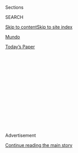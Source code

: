 <div id="app">

<div>

<div>

<div>

<div class="NYTAppHideMasthead css-1q2w90k e1suatyy0">

<div class="section css-ui9rw0 e1suatyy2">

<div class="css-eph4ug er09x8g0">

<div class="css-6n7j50">

</div>

<span class="css-1dv1kvn">Sections</span>

<div class="css-10488qs">

<span class="css-1dv1kvn">SEARCH</span>

</div>

[Skip to content](#site-content)[Skip to site
index](#site-index)

</div>

<div id="masthead-section-label" class="css-1wr3we4 eaxe0e00">

[Mundo](https://www.nytimes3xbfgragh.onion/es/section/mundo)

</div>

<div class="css-10698na e1huz5gh0">

</div>

</div>

<div id="masthead-bar-one" class="section hasLinks css-15hmgas e1csuq9d3">

<div class="css-uqyvli e1csuq9d0">

</div>

<div class="css-1uqjmks e1csuq9d1">

</div>

<div class="css-9e9ivx">

[](https://myaccount.nytimes3xbfgragh.onion/auth/login?response_type=cookie&client_id=vi)

</div>

<div class="css-1bvtpon e1csuq9d2">

[Today’s
Paper](https://www.nytimes3xbfgragh.onion/section/todayspaper)

</div>

</div>

</div>

</div>

<div data-aria-hidden="false">

<div id="site-content" data-role="main">

<div>

<div class="css-1aor85t" style="opacity:0.000000001;z-index:-1;visibility:hidden">

<div class="css-1hqnpie">

<div class="css-epjblv">

<span class="css-17xtcya">[Mundo](/es/section/mundo)</span><span class="css-x15j1o">|</span><span class="css-fwqvlz">La
renuncia de Shinzo Abe enciende la especulación sobre su
sucesor</span>

</div>

<div class="css-k008qs">

<div class="css-1iwv8en">

<span class="css-18z7m18"></span>

<div>

</div>

</div>

<span class="css-1n6z4y">https://nyti.ms/2QBgKhQ</span>

<div class="css-1705lsu">

<div class="css-4xjgmj">

<div class="css-4skfbu" data-role="toolbar" data-aria-label="Social Media Share buttons, Save button, and Comments Panel with current comment count" data-testid="share-tools">

  - 
  - 
  - 
  - 
    
    <div class="css-6n7j50">
    
    </div>

  - 

</div>

</div>

</div>

</div>

</div>

</div>

<div class="css-13pd83m">

</div>

<div id="top-wrapper" class="css-1sy8kpn">

<div id="top-slug" class="css-l9onyx">

Advertisement

</div>

[Continue reading the main
story](#after-top)

<div class="ad top-wrapper" style="text-align:center;height:100%;display:block;min-height:250px">

<div id="top" class="place-ad" data-position="top" data-size-key="top">

</div>

</div>

<div id="after-top">

</div>

</div>

<div>

<div id="sponsor-wrapper" class="css-1hyfx7x">

<div id="sponsor-slug" class="css-19vbshk">

Supported by

</div>

[Continue reading the main
story](#after-sponsor)

<div id="sponsor" class="ad sponsor-wrapper" style="text-align:center;height:100%;display:block">

</div>

<div id="after-sponsor">

</div>

</div>

<div class="css-186x18t">

Asia

</div>

<div class="css-1vkm6nb ehdk2mb0">

# La renuncia de Shinzo Abe enciende la especulación sobre su sucesor

</div>

Estos son los posibles candidatos a suceder al actual primer ministro de
Japón, quien acaba de anunciar su dimisión. Quien resulte elegido,
liderará la tercera tercera economía del mundo hasta septiembre de 2021.

<div class="css-79elbk" data-testid="photoviewer-wrapper">

<div class="css-z3e15g" data-testid="photoviewer-wrapper-hidden">

</div>

<div class="css-1a48zt4 ehw59r15" data-testid="photoviewer-children">

![<span class="css-16f3y1r e13ogyst0" data-aria-hidden="true">El primer
ministro de Japón, Shinzo Abe, al centro, y miembros de su gabinete
posan para una foto en su oficina en Tokio el año
pasado.</span><span class="css-cnj6d5 e1z0qqy90" itemprop="copyrightHolder"><span class="css-1ly73wi e1tej78p0">Credit...</span><span><span>Kyodo
News vía Getty
Images</span></span></span>](https://static01.graylady3jvrrxbe.onion/images/2020/08/28/world/28Japan-Successor-ES-00/merlin_176275482_9a7540cc-7174-4e2f-9602-1255b5816f17-articleLarge.jpg?quality=75&auto=webp&disable=upscale)

</div>

</div>

<div class="css-18e8msd">

<div class="css-vp77d3 epjyd6m0">

<div class="css-1baulvz">

Por <span class="css-1baulvz" itemprop="name">Hisako Ueno</span> y
[<span class="css-1baulvz last-byline" itemprop="name">Mike
Ives</span>](https://www.nytimes3xbfgragh.onion/by/mike-ives)

</div>

</div>

  - 
    
    <div class="css-ld3wwf e16638kd2">
    
    29 de agosto de
    2020
    
    </div>

  - 
    
    <div class="css-4xjgmj">
    
    <div class="css-d8bdto" data-role="toolbar" data-aria-label="Social Media Share buttons, Save button, and Comments Panel with current comment count" data-testid="share-tools">
    
      - 
      - 
      - 
      - 
        
        <div class="css-6n7j50">
        
        </div>
    
      - 
    
    </div>
    
    </div>

</div>

<div class="css-mdjrty">

[Read in
English](https://www.nytimes3xbfgragh.onion/2020/08/29/world/asia/japan-abe-successor.html "Read in English")

</div>

</div>

<div class="section meteredContent css-1r7ky0e" name="articleBody" itemprop="articleBody">

<div class="css-1fanzo5 StoryBodyCompanionColumn">

<div class="css-53u6y8">

[Regístrate para recibir nuestro
boletín](https://www.nytimes3xbfgragh.onion/newsletters/el-times) con
lo mejor de The New York Times.

-----

TOKIO — En [su discurso de renuncia el
viernes](https://www.nytimes3xbfgragh.onion/2020/08/28/world/asia/shinzo-abe-resign-japan.html),
el primer ministro de Japón Shinzo Abe dijo que los dirigentes de su
partido político conservador estaban por concluir los planes para
seleccionar a un nuevo líder. La especulación sobre quién sería ya
revoloteaba antes de que subiera al podio.

Abe, quien debía liderar la tercera economía del mundo hasta septiembre
de 2021, se había vuelto profundamente impopular al momento de su
renuncia. No obstante, el Partido Liberal Democrático, que encabeza,
mantiene una sólida mayoría en el parlamento. Quien sea [el próximo
líder del
partido](https://www.nytimes3xbfgragh.onion/2020/08/28/world/asia/japan-shinzo-abe-replacement.html)
—un proceso que podría concluir la próxima semana, según los analistas—
casi seguramente será electo primer ministro por los legisladores.

Lo que no es tan claro es quién será esa persona y si será capaz de
perfilar un papel público distinto para el cargo. Podría surgir un
personaje inesperado. Seiko Noda, una integrante de la Cámara de
Representantes, por ejemplo, ha indicado su deseo de ser primera
ministra, pero es considerada una política atípica.

Abe hasta ahora ha declinado nombrar a su candidato favorito y ha dicho
que los principales contendientes eran todos “muy prometedores”.

</div>

</div>

<div class="css-1fanzo5 StoryBodyCompanionColumn">

<div class="css-53u6y8">

Para cualquier sucesor será difícil salir de la sombra de Abe, en parte
porque el primer ministro saliente ha pasado años relegando a sus
rivales a “puestos en los que lucen realmente pequeños, sin importar sus
dimensiones físicas”, dijo Michael Cucek, profesor asistente de Estudios
Asiáticos en la Universidad Temple, campus Japón.

Jawaharlal Nehru, el primer ministro fundador de India, una vez fue
descrito como “un gran árbol de Banyan bajo el cual nada crece”, agregó
Cucek, quien se especializa en política japonesa. “Y Abe básicamente ha
tenido el mismo papel en los últimos ocho años”.

El sucesor de Abe enfrentará un público insatisfecho con el manejo que
el gobierno de Abe ha tenido frente a la pandemia del coronavirus,
incluso a pesar de que el país ha mantenido las cifras por debajo
de[68.000 infecciones y menos de 1300
muertes.](https://www.nytimes3xbfgragh.onion/interactive/2020/world/coronavirus-maps.html)

Él o ella heredará una población que envejece rápidamente y relaciones
complicadas con las dos principales economías del mundo, China y Estados
Unidos, que a la vez están enzarzadas en una amarga disputa comercial
entre sí.

Las personalidades son de particular importancia en la diplomacia global
durante la era de Trump, pues se trata de un momento en que “la
percepción no es necesariamente la realidad, pero las percepciones sí
importan", dijo Shihoko Goto, asociada sénior para el noreste de Asia en
el Wilson Center, un instituto de investigación en Washington.

</div>

</div>

<div class="css-1fanzo5 StoryBodyCompanionColumn">

<div class="css-53u6y8">

Goto dijo no estar segura si alguno de los posibles sucesores de Abe
sería tan hábil como él al aprovechar las relaciones personales con sus
contrapartes extranjeros en beneficio diplomático de Japón.

Estos son algunos de los candidatos que podrían reemplazarlo:

## Yoshihide Suga

</div>

</div>

<div class="css-79elbk" data-testid="photoviewer-wrapper">

<div class="css-z3e15g" data-testid="photoviewer-wrapper-hidden">

</div>

<div class="css-1a48zt4 ehw59r15" data-testid="photoviewer-children">

![<span class="css-16f3y1r e13ogyst0" data-aria-hidden="true">Yoshihide
Suga en
enero</span><span class="css-cnj6d5 e1z0qqy90" itemprop="copyrightHolder"><span class="css-1ly73wi e1tej78p0">Credit...</span><span>Issei
Kato/Reuters</span></span>](https://static01.graylady3jvrrxbe.onion/images/2020/08/28/world/28Japan-Successor-ES-02/merlin_176189226_83a41eb0-4798-42ea-838a-1a48b17199d7-articleLarge.jpg?quality=75&auto=webp&disable=upscale)

</div>

</div>

<div class="css-1fanzo5 StoryBodyCompanionColumn">

<div class="css-53u6y8">

Suga, de 71 años, es el principal secretario del gabinete de Abe y el
candidato líder para reemplazarlo.

Debido a que Suga es tan cercano a Abe que, si se convirtiera en primer
ministro, podría ser visto como heredero tanto de su legado positivo
como del negativo, dijo Lully Miura, una politóloga que encabeza el
Instituto de Investigación Yamaneko de Tokio.

“Esta es su fortaleza y también su debilidad”, dijo, “porque el público
ya está cansado de este tipo de gobierno”.

Suga surgió de la pobreza, algo que da buena imagen en la política.
Nació en la prefectura de Akita, al norte del país, y llegó a Tokio
para trabajar en una fábrica de cartón luego de graduarse de la
secundaria. Se pagó la universidad con empleos de medio tiempo también
en un mercado de pescado.

Cucek dijo que el poder de Suga podía ser el equivalente estadounidense
al de un secretario de Prensa, jefe de Gabinete y enlace con el Congreso
todo en una sola persona, y que probablemente no desea ser primer
ministro porque en la práctica ya tiene mucho más poder político que
Abe.

</div>

</div>

<div class="css-1fanzo5 StoryBodyCompanionColumn">

<div class="css-53u6y8">

## Fumio Kishida

</div>

</div>

<div class="css-79elbk" data-testid="photoviewer-wrapper">

<div class="css-z3e15g" data-testid="photoviewer-wrapper-hidden">

</div>

<div class="css-1a48zt4 ehw59r15" data-testid="photoviewer-children">

<div class="css-1xdhyk6 erfvjey0">

<span class="css-1ly73wi e1tej78p0">Image</span>

<div class="css-zjzyr8">

<div data-testid="lazyimage-container" style="height:257.77777777777777px">

</div>

</div>

</div>

<span class="css-16f3y1r e13ogyst0" data-aria-hidden="true">Fumio
Kishida en
2017</span><span class="css-cnj6d5 e1z0qqy90" itemprop="copyrightHolder"><span class="css-1ly73wi e1tej78p0">Credit...</span><span>Kazuhiro
Nogi/Agence France-Presse — Getty Images</span></span>

</div>

</div>

<div class="css-1fanzo5 StoryBodyCompanionColumn">

<div class="css-53u6y8">

Kishida, de 63 años, es un exministro de Asuntos Exteriores que aspira
al máximo cargo del país. Su padre y su abuelo fueron políticos, él ha
sido leal a Abe y ha ocupado varios cargos de importancia en el partido,
entre ellos presidente del consejo de investigación política del Partido
Liberal Democrático.

El principal factor en contra de la candidatura de Kishida es que carece
de habilidades de minorista político, es decir, no es muy habilidoso al
hacer campaña a nivel de calle.

Tiene otra posible desventaja. Tanto Abe como Kishida son de la región
Chugoku de Honshu, la isla principal de Japón, de donde han salido
numerosos primeros ministros del país.

“Tener a otro primer ministro de Chugoku, incluso si es de otra facción,
podría no ser bien visto”, dijo
Cucek.

## Shigeru Ishiba

</div>

</div>

<div class="css-79elbk" data-testid="photoviewer-wrapper">

<div class="css-z3e15g" data-testid="photoviewer-wrapper-hidden">

</div>

<div class="css-1a48zt4 ehw59r15" data-testid="photoviewer-children">

<div class="css-1xdhyk6 erfvjey0">

<span class="css-1ly73wi e1tej78p0">Image</span>

<div class="css-zjzyr8">

<div data-testid="lazyimage-container" style="height:257.77777777777777px">

</div>

</div>

</div>

<span class="css-16f3y1r e13ogyst0" data-aria-hidden="true">Shigeru
Ishiba en
2018</span><span class="css-cnj6d5 e1z0qqy90" itemprop="copyrightHolder"><span class="css-1ly73wi e1tej78p0">Credit...</span><span>Behrouz
Mehri/Agence France-Presse — Getty Images</span></span>

</div>

</div>

<div class="css-1fanzo5 StoryBodyCompanionColumn">

<div class="css-53u6y8">

Ishiba, de 63 años, es un exministro de Defensa áspero que en dos
ocasiones se ha enfrentado a Abe por el liderazgo del partido. Se dice
que al actual primer ministro le desagrada Ishiba en parte porque casi
lo derrota en la elección del partido en 2012.

</div>

</div>

<div class="css-1fanzo5 StoryBodyCompanionColumn">

<div class="css-53u6y8">

Kazuhisa Kawakami, profesor de Derecho en la Universidad Reitaku, dijo
que se espera que quien sea que se quede con el puesto de Abe impulse
sus metas de política. Entre ellas están dos de los objetivos clave que
Abe no ha logrado como primer ministro: la [revisión a la constitución
pacifista](https://www.nytimes3xbfgragh.onion/2017/05/03/world/asia/japan-constitution-shinzo-abe-military.html?searchResultPosition=1)
que instituyó la ocupación estadounidense de la posguerra y conseguir[la
devolución de las
islas](https://www.nytimes3xbfgragh.onion/2019/01/22/world/europe/kuril-islands-putin-abe.html)que
disputan Japón y Rusia para que ambos países firmen un tratado de paz
que formalmente ponga fin a la Segunda Guerra Mundial.

“Mantener adecuadamente las políticas del gobierno de Abe es requisito y
quienes están en posición de lograrlo son quienes están al centro del
poder”, dijo Kawakami. “Ishiba no está
ahí”.

## Toshimitsu Motegi

</div>

</div>

<div class="css-79elbk" data-testid="photoviewer-wrapper">

<div class="css-z3e15g" data-testid="photoviewer-wrapper-hidden">

</div>

<div class="css-1a48zt4 ehw59r15" data-testid="photoviewer-children">

<div class="css-1xdhyk6 erfvjey0">

<span class="css-1ly73wi e1tej78p0">Image</span>

<div class="css-zjzyr8">

<div data-testid="lazyimage-container" style="height:257.77777777777777px">

</div>

</div>

</div>

<span class="css-16f3y1r e13ogyst0" data-aria-hidden="true">Toshimitsu
Motegi, ministro de Exteriores, en una rueda de prensa en Tokio en enero
de este
año</span><span class="css-cnj6d5 e1z0qqy90" itemprop="copyrightHolder"><span class="css-1ly73wi e1tej78p0">Credit...</span><span>Eugene
Hoshiko/Associated Press</span></span>

</div>

</div>

<div class="css-1fanzo5 StoryBodyCompanionColumn">

<div class="css-53u6y8">

Motegi, actual ministro de Exteriores, es un exministro de Economía que
durante años ha ejecutado el programa económico de Abe, conocido como
“[Abenomics](https://www.nytimes3xbfgragh.onion/es/2020/08/28/espanol/mundo/shinzo-abe-japon.html)”.

También negoció el Acuerdo de Asociación Transpacífico, un acuerdo
multipaís, luego ayudó a Abe a mantener [la unión de los 11 miembros
restantes](https://www.nytimes3xbfgragh.onion/2018/03/08/world/asia/us-trump-tpp-signed.html)en
una versión modificada después de que el gobierno de Donald Trump retiró
a Estados Unidos del acuerdo.

Si la historia política de Japón sirve de guía, Motegi, de 64 años,
podría no ser un candidato obvio a primer ministro porque no pertenece
a la facción partidista de Abe.

Pero tampoco se le conoce como su rival, e incluso, dijo Cucek, juega
golf frecuentemente con Abe. Y si las negociaciones al interior del
partido en los próximos días se complican, agregó, Motegi podría tal vez
servir como un candidato intermedio para llegar a un acuerdo
mutuo.

</div>

</div>

<div class="css-1fanzo5 StoryBodyCompanionColumn">

<div class="css-53u6y8">

## Taro Kono

</div>

</div>

<div class="css-79elbk" data-testid="photoviewer-wrapper">

<div class="css-z3e15g" data-testid="photoviewer-wrapper-hidden">

</div>

<div class="css-1a48zt4 ehw59r15" data-testid="photoviewer-children">

<div class="css-1xdhyk6 erfvjey0">

<span class="css-1ly73wi e1tej78p0">Image</span>

<div class="css-zjzyr8">

<div data-testid="lazyimage-container" style="height:257.77777777777777px">

</div>

</div>

</div>

<span class="css-16f3y1r e13ogyst0" data-aria-hidden="true">Taro Kono in
2018.</span><span class="css-cnj6d5 e1z0qqy90" itemprop="copyrightHolder"><span class="css-1ly73wi e1tej78p0">Credit...</span><span>Jeremie
Souteyrat for The New York Times</span></span>

</div>

</div>

<div class="css-1fanzo5 StoryBodyCompanionColumn">

<div class="css-53u6y8">

Kono, de 57 años, es el actual ministro de Defensa y ex ministro de
Asuntos Exteriores. También es un disidente liberal que pertenece a una
[nueva generación de políticos
japoneses](https://www.nytimes3xbfgragh.onion/2018/02/17/world/asia/japan-taro-kono-political-maverick.html?searchResultPosition=1)
que ha estado posicionándose para suceder a Abe.

</div>

</div>

<div>

</div>

<div class="css-1fanzo5 StoryBodyCompanionColumn">

<div class="css-53u6y8">

Kono pertenece a una familia de políticos que llevan años en el
parlamento japonés. Es activo en Twitter y hace poco le dijo a la
revista mensual Bungei Shunju que ha querido ser primer ministro desde
que se convirtió en legislador. Pero Cuek lo ha descrito como un
excéntrico “lobo solitario”.

Otros miembros del Partido Liberal Democrático ven a Kono como alguien
que sabe manejar bien a Estados Unidos y lo encontrarían útil si el
presidente Donald Trump se reeligiera en noviembre, dijo Cucek.

“Pero creo que el ángulo de Estados Unidos no es suficiente para
sostenerlo”,
dijo.

## Taro Aso

</div>

</div>

<div class="css-79elbk" data-testid="photoviewer-wrapper">

<div class="css-z3e15g" data-testid="photoviewer-wrapper-hidden">

</div>

<div class="css-1a48zt4 ehw59r15" data-testid="photoviewer-children">

<div class="css-1xdhyk6 erfvjey0">

<span class="css-1ly73wi e1tej78p0">Image</span>

<div class="css-zjzyr8">

<div data-testid="lazyimage-container" style="height:257.77777777777777px">

</div>

</div>

</div>

<span class="css-16f3y1r e13ogyst0" data-aria-hidden="true">Taro Aso en
2018</span><span class="css-cnj6d5 e1z0qqy90" itemprop="copyrightHolder"><span class="css-1ly73wi e1tej78p0">Credit...</span><span>Jiji
Press vía Agence France-Presse — Getty Images</span></span>

</div>

</div>

<div class="css-1fanzo5 StoryBodyCompanionColumn">

<div class="css-53u6y8">

Aso, de 79 años, es un vice primer ministro que ha ejercido el cargo
durante mucho tiempo y, al ser ex primer ministro, podría fungir como
líder interino hasta 2021, cuando está prevista la próxima elección del
Partido Liberal Democrático. Pero, en parte por su edad, no se le
considera un símbolo del futuro de su partido.

</div>

</div>

<div class="css-1fanzo5 StoryBodyCompanionColumn">

<div class="css-53u6y8">

Aso también es un aliado cercano a Abe, así que el primer ministro
podría sentirse en la obligación de apoyarlo, dijo en un análisis
reciente el semanario Sunday Mainichi.

El Sunday Mainichi también observó que Aso era dado a las meteduras de
pata. Entre ellas, mencionar en
[dos](https://www.nytimes3xbfgragh.onion/2013/08/02/world/asia/japans-finance-minister-retracts-statement-on-nazis.html)
[ocasiones](https://www.theguardian.com/world/2017/aug/30/japan-minister-tara-aso-praises-hitler-right-motives)
a la Alemania nazi como un ejemplo a seguir y comentarios el año pasado
que los críticos señalaron culpaban a las mujeres [de la baja tasa de
natalidad de
Japón](https://www.nytimes3xbfgragh.onion/2019/02/05/world/asia/japan-population-women-children.html).
Dijo que se habían malinterpretado sus comentarios pero también pidió
disculpas y dijo que sería más cuidadoso con sus palabras. Algunos
miembros del Partido Liberal Democrático temen que podría volver a
avergonzarlos si volviera al frente.

Algunos informes que se manejan en el parlamento japonés, han insinuado
que Aso podría no postularse pero tendría influencia al seleccionar al
sucesor de Abe.

Después de una renión la noche del viernes, Jun Matsumoto,
vicepresidente del Comité de Asuntos del Parlamento, dijo que Aso había
comunicado a sus colegas que no pretendía ser primer ministro.

“Dijo que le gustaría apoyar a un candidato capaz de implementar
políticas unido con los colegas miembro cuyo deseo es postular”, dijo
Matsumoto.

Hisako Ueno reportó desde Tokio y Mike Ives desde Hong Kong. Ben Dooley
y Motoko Rich aportaron reportería desde Tokyo.

</div>

</div>

<div>

</div>

</div>

<div>

</div>

<div>

</div>

<div>

</div>

<div>

<div id="bottom-wrapper" class="css-1ede5it">

<div id="bottom-slug" class="css-l9onyx">

Advertisement

</div>

[Continue reading the main
story](#after-bottom)

<div id="bottom" class="ad bottom-wrapper" style="text-align:center;height:100%;display:block;min-height:90px">

</div>

<div id="after-bottom">

</div>

</div>

</div>

</div>

</div>

## Site Index

<div>

</div>

## Site Information Navigation

  - [© <span>2020</span> <span>The New York Times
    Company</span>](https://help.nytimes3xbfgragh.onion/hc/en-us/articles/115014792127-Copyright-notice)

<!-- end list -->

  - [NYTCo](https://www.nytco.com/)
  - [Contact
    Us](https://help.nytimes3xbfgragh.onion/hc/en-us/articles/115015385887-Contact-Us)
  - [Work with us](https://www.nytco.com/careers/)
  - [Advertise](https://nytmediakit.com/)
  - [T Brand Studio](http://www.tbrandstudio.com/)
  - [Your Ad
    Choices](https://www.nytimes3xbfgragh.onion/privacy/cookie-policy#how-do-i-manage-trackers)
  - [Privacy](https://www.nytimes3xbfgragh.onion/privacy)
  - [Terms of
    Service](https://help.nytimes3xbfgragh.onion/hc/en-us/articles/115014893428-Terms-of-service)
  - [Terms of
    Sale](https://help.nytimes3xbfgragh.onion/hc/en-us/articles/115014893968-Terms-of-sale)
  - [Site
    Map](https://spiderbites.nytimes3xbfgragh.onion)
  - [Help](https://help.nytimes3xbfgragh.onion/hc/en-us)
  - [Subscriptions](https://www.nytimes3xbfgragh.onion/subscription?campaignId=37WXW)

</div>

</div>

</div>

</div>
